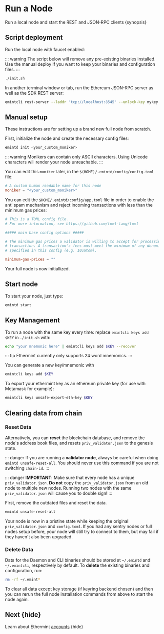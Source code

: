<!--
order: 2
-->

# Run a Node

Run a local node and start the REST and JSON-RPC clients {synopsis}

## Script deployment

Run the local node with faucet enabled:

::: warning
The script below will remove any pre-existing binaries installed. Use the manual deploy if you want
to keep your binaries and configuration files.
:::

```bash
./init.sh
```

In another terminal window or tab, run the Ethereum JSON-RPC server as well as the SDK REST server:

```bash
emintcli rest-server --laddr "tcp://localhost:8545" --unlock-key mykey --chain-id 8
```

## Manual setup

These instructions are for setting up a brand new full node from scratch.

First, initialize the node and create the necessary config files:

```bash
emintd init <your_custom_moniker>
```

::: warning
Monikers can contain only ASCII characters. Using Unicode characters will render your node unreachable.
:::

You can edit this `moniker` later, in the `$(HOME)/.emintd/config/config.toml` file:

```toml
# A custom human readable name for this node
moniker = "<your_custom_moniker>"
```

You can edit the `$HOME/.emintd/config/app.toml` file in order to enable the anti spam mechanism and reject incoming transactions with less than the minimum gas prices:

```toml
# This is a TOML config file.
# For more information, see https://github.com/toml-lang/toml

##### main base config options #####

# The minimum gas prices a validator is willing to accept for processing a
# transaction. A transaction's fees must meet the minimum of any denomination
# specified in this config (e.g. 10uatom).

minimum-gas-prices = ""
```

Your full node is now initiallized.

## Start node

To start your node, just type:

```bash
emintd start
```

## Key Management

To run a node with the same key every time:
replace `emintcli keys add $KEY` in `./init.sh` with:

```bash
echo "your mnemonic here" | emintcli keys add $KEY --recover
```

::: tip
Ethermint currently only supports 24 word mnemonics.
:::

You can generate a new key/mnemonic with

```bash
emintcli keys add $KEY
```

To export your ethermint key as an ethereum private key (for use with Metamask for example):

```bash
emintcli keys unsafe-export-eth-key $KEY
```

## Clearing data from chain

### Reset Data

Alternatively, you can **reset** the blockchain database, and remove the node's address book files, and resets `priv_validator.json` to the genesis state.

::: danger
If you are running a **validator node**, always be careful when doing `emintd unsafe-reset-all`. You should never use this command if you are not switching `chain-id`.
:::

::: danger
**IMPORTANT**: Make sure that every node has a unique `priv_validator.json`. **Do not** copy the `priv_validator.json` from an old node to multiple new nodes. Running two nodes with the same `priv_validator.json` will cause you to double sign!
:::

First, remove the outdated files and reset the data.

```bash
emintd unsafe-reset-all
```

Your node is now in a pristine state while keeping the original `priv_validator.json` and `config.toml`. If you had any sentry nodes or full nodes setup before, your node will still try to connect to them, but may fail if they haven't also been upgraded.

### Delete Data

Data for the Daemon and CLI binaries should be stored at `~/.emintd` and `~/.emintcli`, respectively by default. To **delete** the existing binaries and configuration, run:

```bash
rm -rf ~/.emint*
```

To clear all data except key storage (if keyring backend chosen) and then you can rerun the full node installation commands from above to start the node again.

## Next {hide}

Learn about Ethermint [accounts](./../basic/accounts.md) {hide}
